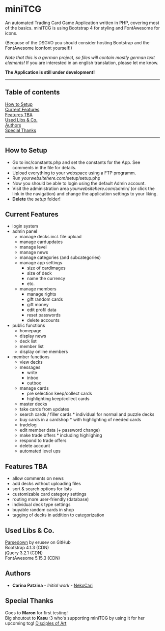 # miniTCG 

An automated Trading Card Game Application written in PHP, covering most of the basics.
miniTCG is using Bootstrap 4 for styling and FontAwesome for icons.

(Because of the DSGVO you should consider hosting Bootstrap and the FontAwesome iconfont yourself!)

*Note that this is a german project, so files will contain mostly german text elements!*
If you are interested in an english translation, please let me know.

**The Application is still under development!**



---

## Table of contents
[How to Setup](#how-to-setup)  
[Current Features](#current-features)    
[Features TBA](#features-tba)  
[Used Libs & Co.](#used-libs--co)    
[Authors](#authors)  
[Special Thanks](#special-thanks)  

---

## How to Setup
* Go to inc/constants.php and set the constants for the App. See comments in the file for details.
* Upload everything to your webspace using a FTP programm.
* Run *yourwebsitehere.com*/setup/setup.php
* Now you should be able to login using the default Admin account.
* Visit the administration area *yourwebsitehere.com*/admin/ (or click the link in the navigation) and change the application settings to your liking.
* **Delete** the *setup* folder!



## Current Features

* login system
* admin panel
  * manage decks incl. file upload
  * manage cardupdates
  * manage level
  * manage news
  * manage categories (and subcategories)
  * manage app settings
  	* size of cardimages
  	* size of deck 
  	* name the currency  
  	* etc.
  * manage members
  	* manage rights 
  	* gift random cards
  	* gift money
  	* edit profil data
  	* reset passwords
  	* delete accounts
* public functions
  * homepage
  * display news
  * deck list
  * member list
  * display online members
* member functions
  * view decks
  * messages
  	* write 
  	* inbox
  	* outbox
  * manage cards
  	* pre selection keep/collect cards
  	* highlighting keep/collect cards
  * master decks
  * take cards from updates
  * search cards / filler cards
        * individual for normal and puzzle decks
  * buy cards in a cardshop
        * with highlighting of needed cards
  * tradelog
  * edit member data (+ password change)
  * make trade offers
        * including highlighing
  * respond to trade offers 
  * delete account
  * automated level ups

   
## Features TBA
* allow comments on news
* add decks without uploading files
* sort & search options for lists
* customizable card category settings
* routing more user-friendly (database)
* individual deck type settings
* buyable random cards in shop
* tagging of decks in addition to categorization 


## Used Libs & Co.
[Parsedown](https://github.com/erusev/parsedown) by erusev on GitHub  
Bootstrap 4.1.3 (CDN)  
jQuery 3.2.1 (CDN)  
FontAwesome 5.15.3 (CDN)  

## Authors

* **Carina Patzina** - *Initial work* - [NekoCari](https://github.com/nekocari)


## Special Thanks
Goes to **Maron** for first testing!  
Big shoutout to **Kasu** :3 who's supporting miniTCG by using it for her upcoming tcg!
[Disciples of Art](https://doa.darkcharms.de/)
